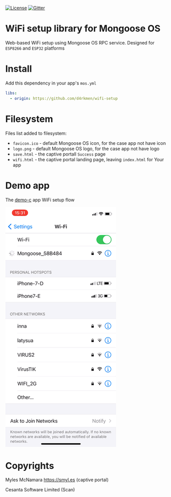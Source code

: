 [![License](https://img.shields.io/badge/License-Apache%202.0-blue.svg)](https://opensource.org/licenses/Apache-2.0)  [![Gitter](https://badges.gitter.im/cesanta/mongoose-os.svg)](https://gitter.im/cesanta/mongoose-os?utm_source=badge&utm_medium=badge&utm_campaign=pr-badge)

# WiFi setup library for Mongoose OS

Web-based WiFi setup using Mongoose OS RPC service. Designed for `ESP8266` and `ESP32` platforms

# Install

Add this dependency in your app's `mos.yml`

```yaml
libs:
  - origin: https://github.com/d4rkmen/wifi-setup
```

# Filesystem

Files list added to filesystem:

* `favicon.ico` - default Mongoose OS icon, for the case app not have icon
* `logo.png` - default Mongoose OS logo, for the case app not have logo
* `save.html` - the captive portall `Success` page
* `wifi.html` - the captive portal landing page, leaving `index.html` for Your app

# Demo app

The [demo-c](https://github.com/mongoose-os-apps/demo-c) app WiFi setup flow

![](https://github.com/d4rkmen/wifi-setup/blob/master/docs/wifi-setup.gif)

# Copyrights

Myles McNamara <https://smyl.es> (captive portal)

Cesanta Software Limited (Scan)
